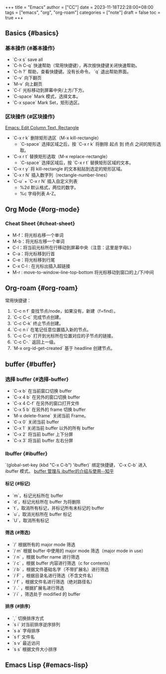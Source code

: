 +++
title = "Emacs"
author = ["CC"]
date = 2023-11-18T22:28:00+08:00
tags = ["emacs", "org", "org-roam"]
categories = ["note"]
draft = false
toc = true
+++

## Basics {#basics}


### 基本操作 {#基本操作}

-   \`C-x s\` save all
-   \`C-h C-q\` 快速帮助（常用快捷键），再次按快捷键关闭快速帮助。
-   \`C-h ?\` 帮助，查看快捷键。没有长命令。 \`q\` 退出帮助界面。
-   \`C-v\` 向下翻页
-   \`M-v\` 向上翻页
-   \`C-l\` 光标移动到屏幕中央/上方/下方。
-   \`C-space\` Mark 模式，选择文本。
-   \`C-x space\` Mark Set，矩形选区。


### 区块操作 {#区块操作}

[Emacs: Edit Column Text, Rectangle](http://xahlee.info/emacs/emacs/emacs_string-rectangle_ascii-art.html)

-   \`C-x r k\` 删除矩形选区（M-x kill-rectangle）
    -   \`C-space\` 选择区域之后，按  \`C-x r k\` 将删除 起点 到 终点 之间的矩形选取。
-   \`C-x r t\` 替换矩形选取（M-x replace-rectangle）
    -   \`C-space\` 选择区域后，按 \`C-x r t\` 替换矩形区域的文本。
-   \`C-x r y\` 将 kill-rectangle 的文本粘贴到选定的矩形区域。
-   \`C-x r N\` 插入数字列（rectangle-number-lines）
-   \`C-u\` + \`C-x r N\` 插入自定义列表
    -   %2d 默认格式，两位的数字。
    -   %c 字母列表 A-Z。


## Org Mode {#org-mode}


### Cheat Sheet {#cheat-sheet}

-   M-f：将光标右移一个单词
-   M-b：将光标左移一个单词
-   C-l：将当前光标所在行移动到屏幕中央（注意：这里是字母L）
-   C-a：将光标移到行首
-   C-e：将光标移到行尾
-   C-x C-l : 在光标出插入超链接
-   M-r : move-to-window-line-top-bottom 将光标移动到窗口的上/下/中间


## Org-roam {#org-roam}

常用快捷键：

1.  \`C-c n f\` 查找节点/node，如果没有，新建（f=find）。
2.  \`C-c C-c\` 完成节点创建。
3.  \`C-c C-k\` 终止节点创建。
4.  \`C-c n i\` 在笔记任意位置插入新的节点。
5.  \`C-c C-o\` 打开到光标所在位置对应的子节点的链接。
6.  \`C-c C-.\` 返回上一级。
7.  \`M-x org-id-get-created\` 基于 headline 创建节点。


## buffer {#buffer}


### 选择 buffer {#选择-buffer}

-   \`C-x b\` 在当前窗口切换 buffer
-   \`C-x 4 b\` 在另外的窗口切换 buffer
-   \`C-x 4 C-f\` 在另外的窗口打开文件
-   \`C-x 5 b\` 在另外的 frame 切换 buffer
-   \`M-x delete-frame\` 关闭当前 Frame。
-   \`C-x 0\` 关闭当前 buffer
-   \`C-x 1\` 关闭当前 buffer 以外的所有 buffer
-   \`C-x 2\` 将当前 buffer 上下分屏
-   \`C-x 3\` 将当前 buffer 左右分屏


### Ibuffer {#ibuffer}

\`(global-set-key (kbd "C-x C-b") 'ibuffer)\` 绑定快捷键，\`C-x C-b\` 进入 ibuffer 模式。
[buffer 管理与 ibuffer的介绍与使用--知乎](https://zhuanlan.zhihu.com/p/482720932)


#### 标记 {#标记}

-   \`m\`，标记光标所在 buffer
-   \`d\`，标记光标所在 buffer 为将删除
-   \`t\`，取消所有标记，并标记所有未标记的 buffer
-   \`u\`，取消光标所在 buffer 标记
-   \`U\`，取消所有标记


#### 筛选 {#筛选}

-   \`/\` 根据所有的 major mode 筛选
-   \`/ m\` 根据 buffer 中使用的 major mode 筛选（major mode in use）
-   \`/ n\` ，根据 buffer name 进行筛选
-   \`/ c\` ，根据 buffer 内容进行筛选（c for contents）
-   \`/ b\` ，根据文件基础名字（不带扩展名）进行筛选
-   \`/ F\` ，根据目录名进行筛选（不含文件名）
-   \`/ f\` ，根据文件名进行筛选（绝对路径名）
-   \`/ .\` ，根据扩展名进行筛选
-   \`/ i\` ，筛选处于 modified 的 buffer


#### 排序 {#排序}

-   \`,\` 切换排序方式
-   \`s i\` 对当前排序逆序排列
-   \`s a\` 字母排序
-   \`s f\` 文件名
-   \`s v\` 最近访问
-   \`s s\` 根据文件大小排序


## Emacs Lisp {#emacs-lisp}
